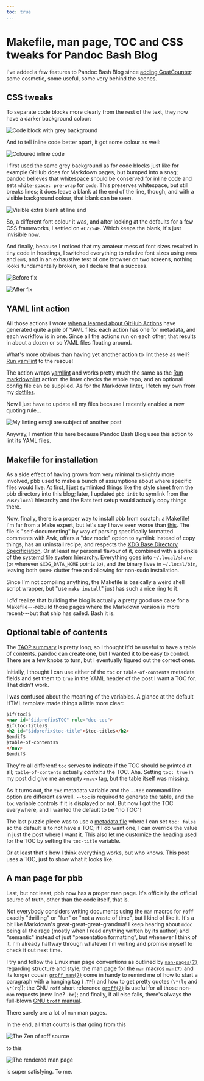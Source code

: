 ```yaml
---
toc: true
...
```


# Makefile, man page, TOC and CSS tweaks for Pandoc Bash Blog

I've added a few features to Pandoc Bash Blog since [adding GoatCounter]: some
cosmetic, some useful, some very behind the scenes.

  [adding GoatCounter]: 2020-04-04-goatcounter.html

## CSS tweaks

To separate code blocks more clearly from the rest of the text, they now have a
darker background colour:

![Code block with grey background](images/2020-04-17-codeblock.png)

And to tell inline code better apart, it got some colour as well:

![Coloured inline code](images/2020-04-17-inlinecode.png)

I first used the same grey background as for code blocks just like for example
GitHub does for Markdown pages, but bumped into a snag; pandoc believes that
whitespace should be conserved for inline code and sets `white-space: pre-wrap`
for `code`. This preserves whitespace, but still breaks lines; it does leave a
blank at the end of the line, though, and with a visible background colour,
that blank can be seen.

![Visible extra blank at line end](images/2020-04-17-extrablank.png)

So, a different font colour it was, and after looking at the defaults for a few
CSS frameworks, I settled on `#C7254E`. Which keeps the blank, it's just
invisible now.

And finally, because I noticed that my amateur mess of font sizes resulted in
tiny code in headings, I switched everything to relative font sizes using
`rem`s and `em`s, and in an exhaustive test of one browser on two screens,
nothing looks fundamentally broken, so I declare that a success.

![Before fix](images/2020-04-17-titlefont-before.png)

![After fix](images/2020-04-17-titlefont-after.png)

## YAML lint action

All those  actions I wrote [when a learned about GitHub Actions] have generated
quite a pile of YAML files: each action has one for metadata, and each workflow
is in one. Since all the actions run on each other, that results in about a
dozen or so YAML files floating around.

What's more obvious than having yet another action to lint these as well? [Run
yamllint] to the rescue!

The action wraps [yamllint] and works pretty much the same as the [Run
markdownlint] action: the linter checks the whole repo, and an optional config
file can be supplied. As for the Markdown linter, I fetch my own from my
[dotfiles].

Now I just have to update all my files because I recently enabled a new quoting
rule...

![My linting emoji are subject of another post](images/2020-04-17-yamllint.png)

Anyway, I mention this here because Pandoc Bash Blog uses this action to lint
its YAML files.

  [when a learned about GitHub Actions]: 2020-03-16-github-actions-pbb.html
  [Run yamllint]: https://github.com/marketplace/actions/run-yamllint
  [yamllint]: https://github.com/adrienverge/yamllint
  [Run markdownlint]: https://github.com/marketplace/actions/run-markdownlint-mdl
  [dotfiles]: https://github.com/bewuethr/dotfiles/blob/master/.config/yamllint/config

## Makefile for installation

As a side effect of having grown from very minimal to slightly more involved,
pbb used to make a bunch of assumptions about where specific files would live.
At first, I just symlinked things like the style sheet from the pbb directory
into this blog; later, I updated `pbb init` to symlink from the `/usr/local`
hierarchy and the Bats test setup would actually copy things there.

Now, finally, there is a proper way to install pbb from scratch: a Makefile!
I'm far from a Make expert, but let's say I have seen worse than [this]. The
file is "self-documenting" by way of parsing specifically formatted comments
with Awk, offers a "dev mode" option to symlink instead of copy things, has an
uninstall recipe, and respects the [XDG Base Directory Specificiation]. Or at
least my personal flavour of it, combined with a sprinkle of the [systemd file
system hierarchy]. Everything goes into `~/.local/share` (or wherever
`$XDG_DATA_HOME` points to), and the binary lives in `~/.local/bin`, leaving
both `$HOME` clutter free and allowing for non-sudo installation.

Since I'm not compiling anything, the Makefile is basically a weird shell
script wrapper, but "use `make install`" just has such a nice ring to it.

I *did* realize that building the blog is actually a pretty good use case for a
Makefile---rebuild those pages where the Markdown version is more recent---but
that ship has sailed. Bash it is.

  [this]: https://github.com/bewuethr/pandoc-bash-blog/blob/e3618db2daf0267efd38f39e832ceccd00f183f5/Makefile
  [XDG Base Directory Specificiation]: https://specifications.freedesktop.org/basedir-spec/basedir-spec-latest.html
  [systemd file system hierarchy]: https://www.freedesktop.org/software/systemd/man/file-hierarchy.html

## Optional table of contents

The [TAOP summary] is pretty long, so I thought it'd be useful to have a table
of contents. pandoc can create one, but I wanted it to be easy to control.
There are a few knobs to turn, but I eventually figured out the correct ones.

Initially, I thought I can use either of the `toc` or `table-of-contents`
metadata fields and set them to `true` in the YAML header of the post I want a
TOC for. That didn't work.

I was confused about the meaning of the variables. A glance at the default HTML
template made things a little more clear:

```html
$if(toc)$
<nav id="$idprefix$TOC" role="doc-toc">
$if(toc-title)$
<h2 id="$idprefix$toc-title">$toc-title$</h2>
$endif$
$table-of-contents$
</nav>
$endif$
```

They're all different! `toc` serves to indicate if the TOC should be printed at
all; `table-of-contents` actually *contains* the TOC. Aha. Setting `toc: true`
in my post did give me an empty `<nav>` tag, but the table itself was missing.

As it turns out, the `toc` metadata variable and the `--toc` command line
option are different as well. `--toc` is required to generate the table, and
the `toc` variable controls if it is displayed or not. But now I got the TOC
everywhere, and I wanted the default to be "no TOC"!

The last puzzle piece was to use a [metadata file] where I can set `toc: false`
so the default is to not have a TOC; if I *do* want one, I can override the
value in just the post where I want it. This also let me customize the heading
used for the TOC by setting the `toc-title` variable.

Or at least that's how I think everything works, but who knows. This post uses
a TOC, just to show what it looks like.

  [TAOP summary]: 2020-04-05-taop-summary.html
  [metadata file]: https://pandoc.org/MANUAL.html#option--metadata-file

## A man page for pbb

Last, but not least, pbb now has a proper man page. It's officially the
official source of truth, other than the code itself, that is.

Not everybody considers writing documents using the `man` macros for `roff`
exactly "thrilling" or "fun" or "not a waste of time", but I kind of like it.
It's a bit like Markdown's great-great-great-grandma! I keep hearing about
`mdoc` being all the rage (mostly when I read anything written by its author)
and "semantic" instead of just "presentation formatting", but whenever I think
of it, I'm already halfway through whatever I'm writing and promise myself to
check it out next time.

I try and follow the Linux man page conventions as outlined by [`man-pages(7)`]
regarding structure and style; the man page for the `man` macros [`man(7)`] and
its longer cousin [`groff_man(7)`] come in handy to remind me of how to start a
paragraph with a hanging tag (`.TP`!) and how to get pretty quotes (`\*(lq` and
`\*(rq`!); the GNU `roff` short reference [`groff(7)`] is useful for all those
non-`man` requests (new line? `.br`); and finally, if all else fails, there's
always the full-blown [GNU `troff` manual].

There surely are a lot of `man` man pages.

In the end, all that counts is that going from this

![The Zen of roff source](images/2020-04-17-roff.png)

to this

![The rendered man page](images/2020-04-17-manpage.png)

is super satisfying. To me.

  [`man-pages(7)`]: http://man7.org/linux/man-pages/man7/man-pages.7.html
  [`man(7)`]: http://man7.org/linux/man-pages/man7/man.7.html
  [`groff_man(7)`]: http://man7.org/linux/man-pages/man7/groff_man.7.html
  [`groff(7)`]: http://man7.org/linux/man-pages/man7/groff.7.html
  [GNU `troff` manual]: https://www.gnu.org/software/groff/manual/groff.html
